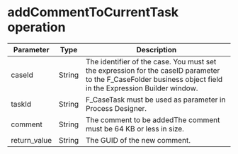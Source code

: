 # addCommentToCurrentTask operation

| Parameter    | Type   | Description                                                                                                                                                  |
|--------------|--------|--------------------------------------------------------------------------------------------------------------------------------------------------------------|
| caseId       | String | The identifier of the case. You must set the expression for the caseID parameter to the F\_CaseFolder business object field in the Expression Builder window. |
| taskId       | String | F\_CaseTask must be used as parameter in Process Designer.                                                                                                    |
| comment      | String | The comment to be addedThe comment must be 64 KB or less in size.                                                                                            |
| return\_value | String | The GUID of the new comment.                                                                                                                                 |